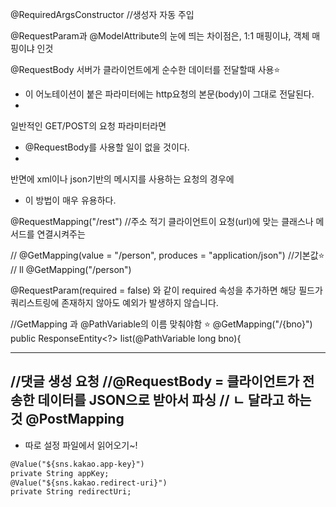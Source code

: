 @RequiredArgsConstructor  //생성자 자동 주입

@RequestParam과 @ModelAttribute의 
눈에 띄는 차이점은, 1:1 매핑이냐, 객체 매핑이냐 인것

@RequestBody
서버가 클라이언트에게 순수한 데이터를 전달할때 사용⭐
- 이 어노테이션이 붙은 파라미터에는 http요청의 본문(body)이
   그대로 전달된다.  
- 
일반적인 GET/POST의 요청 파라미터라면 
- @RequestBody를 사용할 일이 없을 것이다.
- 
반면에 xml이나 json기반의 메시지를 사용하는 요청의 경우에
- 이 방법이 매우 유용하다.

@RequestMapping("/rest")  //주소 적기
클라이언트이 요청(url)에 맞는 클래스나 메서드를 연결시켜주는

//    @GetMapping(value = "/person", produces = "application/json")  //기본값⭐️
//      ll
@GetMapping("/person")

@RequestParam(required = false) 
와 같이 required 속성을 추가하면 해당 필드가 
쿼리스트링에 존재하지 않아도 예외가 발생하지 않습니다.

//GetMapping 과 @PathVariable의 이름 맞춰야함 ⭐️
@GetMapping("/{bno}")
public ResponseEntity<?> list(@PathVariable long bno){   

---
//댓글 생성 요청
//@RequestBody = 클라이언트가 전송한 데이터를 JSON으로 받아서 파싱
//   ㄴ 달라고 하는 것
@PostMapping
---

 - 따로 설정 파일에서 읽어오기~!
```dtd
@Value("${sns.kakao.app-key}")
private String appKey;
@Value("${sns.kakao.redirect-uri}")
private String redirectUri;
```